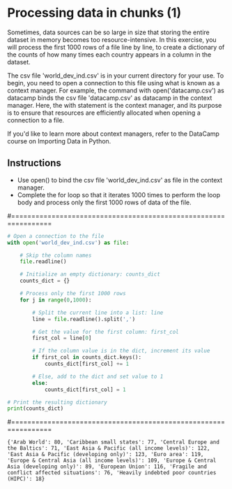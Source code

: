# Processing data in chunks (1)
Sometimes, data sources can be so large in size that storing the entire dataset in memory becomes too resource-intensive. In this exercise, you will process the first 1000 rows of a file line by line, to create a dictionary of the counts of how many times each country appears in a column in the dataset.

The csv file 'world_dev_ind.csv' is in your current directory for your use. To begin, you need to open a connection to this file using what is known as a context manager. For example, the command with open('datacamp.csv') as datacamp binds the csv file 'datacamp.csv' as datacamp in the context manager. Here, the with statement is the context manager, and its purpose is to ensure that resources are efficiently allocated when opening a connection to a file.

If you'd like to learn more about context managers, refer to the DataCamp course on Importing Data in Python.

## Instructions

* Use open() to bind the csv file 'world_dev_ind.csv' as file in the context manager.
* Complete the for loop so that it iterates 1000 times to perform the loop body and process only the first 1000 rows of data of the file.

#================================================================

``` python
# Open a connection to the file
with open('world_dev_ind.csv') as file:

    # Skip the column names
    file.readline()

    # Initialize an empty dictionary: counts_dict
    counts_dict = {}

    # Process only the first 1000 rows
    for j in range(0,1000):

        # Split the current line into a list: line
        line = file.readline().split(',')

        # Get the value for the first column: first_col
        first_col = line[0]

        # If the column value is in the dict, increment its value
        if first_col in counts_dict.keys():
            counts_dict[first_col] += 1

        # Else, add to the dict and set value to 1
        else:
            counts_dict[first_col] = 1

# Print the resulting dictionary
print(counts_dict)


```

#================================================================

``` output
{'Arab World': 80, 'Caribbean small states': 77, 'Central Europe and the Baltics': 71, 'East Asia & Pacific (all income levels)': 122, 'East Asia & Pacific (developing only)': 123, 'Euro area': 119, 'Europe & Central Asia (all income levels)': 109, 'Europe & Central Asia (developing only)': 89, 'European Union': 116, 'Fragile and conflict affected situations': 76, 'Heavily indebted poor countries (HIPC)': 18}

```